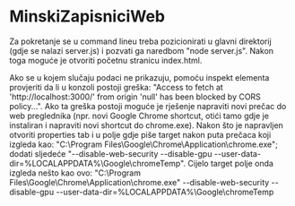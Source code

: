 # MinskiZapisniciWeb

Za pokretanje se u command lineu treba pozicionirati u glavni direktorij (gdje se nalazi server.js) i pozvati ga naredbom "node server.js". Nakon toga moguće je otvoriti početnu stranicu index.html.

Ako se u kojem slučaju podaci ne prikazuju, pomoću inspekt elementa provjeriti da li u konzoli postoji greška: "Access to fetch at 'http://localhost:3000/' from origin 'null' has been blocked by CORS policy...". Ako ta greška postoji moguće je rješenje napraviti novi prečac do web preglednika (npr. novi Google Chrome shortcut, otići tamo gdje je instaliran i napraviti novi shortcut do chrome.exe). Nakon što je napravljen otvoriti properties tab i u polje gdje piše target nakon puta prečaca koji izgleda kao: "C:\Program Files\Google\Chrome\Application\chrome.exe"; dodati sljedeće "--disable-web-security --disable-gpu --user-data-dir=%LOCALAPPDATA%\Google\chromeTemp". 
Cijelo target polje onda izgleda nešto kao ovo: "C:\Program Files\Google\Chrome\Application\chrome.exe" --disable-web-security --disable-gpu --user-data-dir=%LOCALAPPDATA%\Google\chromeTemp
